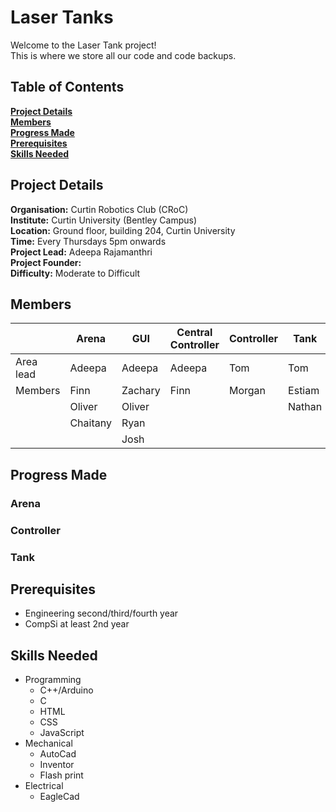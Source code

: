 # Laser Tanks
Welcome to the Laser Tank project!<br>
This is where we store all our code and code backups.

## Table of Contents
 **[Project Details](#project-details)**<br>
 **[Members](#Members)**<br>
 **[Progress Made](#progress-made)**<br>
 **[Prerequisites](#prerequisites)**<br>
 **[Skills Needed](#skills-needed)**<br>

## Project Details

**Organisation:** Curtin Robotics Club (CRoC)<br>
**Institute:** Curtin University (Bentley Campus)<br>
**Location:** Ground floor, building  204, Curtin University<br>
**Time:** Every Thursdays 5pm onwards <br>
**Project Lead:** Adeepa Rajamanthri<br>
**Project Founder:** <br>
**Difficulty:** Moderate to Difficult<br>

## Members

|         |Arena   |GUI        |Central Controller|Controller |Tank  |
|---------|--------|-----------|------------------|-----------|------|
|Area lead| Adeepa |Adeepa     |Adeepa            |Tom        |Tom   |
|Members  |Finn    |Zachary    |Finn              |Morgan     |Estiam|
|         |Oliver  |Oliver     |                  |           |Nathan|
|         |Chaitany|Ryan       |                  |           |      |
|         |        |Josh       |                  |           |      |


## Progress Made
### Arena
### Controller
### Tank

## Prerequisites
* Engineering second/third/fourth year
* CompSi at least 2nd year

## Skills Needed

 * Programming
   * C++/Arduino
   * C
   * HTML
   * CSS
   * JavaScript
 * Mechanical
   * AutoCad
   * Inventor
   * Flash print
 * Electrical
   * EagleCad


